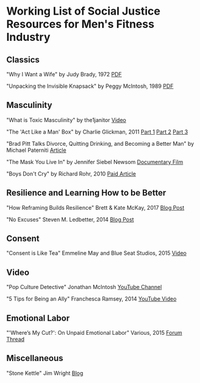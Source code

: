 # Working List of Social Justice Resources for Men's Fitness Industry

## Classics
"Why I Want a Wife"
by Judy Brady, 1972
[PDF](http://www.fairfaxhs.org/ourpages/auto/2014/9/24/50668627/WHY%20I%20WANT%20A%20WIFE-1.pdf)

"Unpacking the Invisible Knapsack"
by Peggy McIntosh, 1989
[PDF](https://nationalseedproject.org/images/documents/Knapsack_plus_Notes-Peggy_McIntosh.pdf)

## Masculinity
"What is Toxic Masculinity"
by the1janitor
[Video](https://www.youtube.com/watch?v=UwI2U27UlGU)

"The 'Act Like a Man' Box"
by Charlie Glickman, 2011
[Part 1](http://charlieglickman.com/the-performance-of-masculinty/)
[Part 2](http://charlieglickman.com/picking-and-choosing-from-the-act-like-a-man-box/)
[Part 3](http://charlieglickman.com/a-perfect-illustration-of-the-act-like-a-man-box/)

"Brad Pitt Talks Divorce, Quitting Drinking, and Becoming a Better Man"
by Michael Paterniti
[Article](http://www.gq.com/story/brad-pitt-gq-style-cover-story)

"The Mask You Live In"
by Jennifer Siebel Newsom
[Documentary Film](http://therepresentationproject.org/film/the-mask-you-live-in/)

"Boys Don't Cry"
by Richard Rohr, 2010
[Paid Article](https://sojo.net/magazine/july-2010/boys-dont-cry)

## Resilience and Learning How to be Better
"How Reframing Builds Resilience"
Brett & Kate McKay, 2017
[Blog Post](http://www.artofmanliness.com/2017/05/09/reframing-for-resilience/)

"No Excuses"
Steven M. Ledbetter, 2014
[Blog Post](http://habitry.com/blog/no-excuses)

## Consent
"Consent is Like Tea"
Emmeline May and Blue Seat Studios, 2015
[Video](https://www.youtube.com/watch?v=oQbei5JGiT8)

## Video
"Pop Culture Detective"
Jonathan McIntosh
[YouTube Channel](https://www.youtube.com/user/rebelliouspixels)

"5 Tips for Being an Ally"
Franchesca Ramsey, 2014
[YouTube Video](https://www.youtube.com/watch?v=_dg86g-QlM0)

## Emotional Labor
"'Where’s My Cut?': On Unpaid Emotional Labor"
Various, 2015
[Forum Thread](http://www.metafilter.com/151267/Wheres-My-Cut-On-Unpaid-Emotional-Labor)

## Miscellaneous
"Stone Kettle"
Jim Wright
[Blog](http://www.stonekettle.com/)
